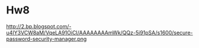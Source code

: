# Hw8
http://2.bp.blogspot.com/-u4IY3VCW8aM/VqeLA91OiCI/AAAAAAAAmWk/QQz-5i91pSA/s1600/secure-password-security-manager.png
